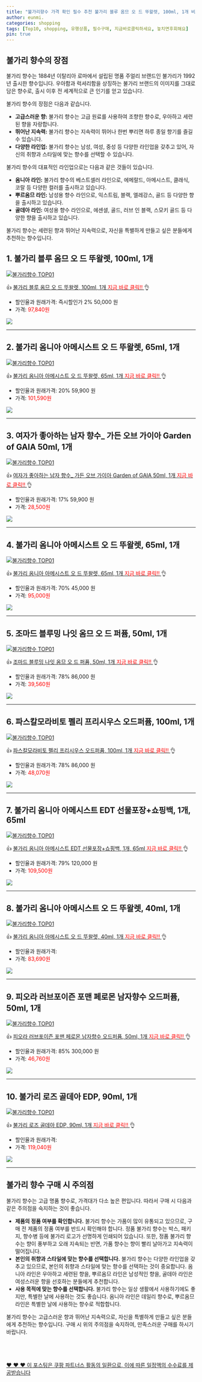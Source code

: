 ```yaml
---
title: "불가리향수 가격 확인 필수 추천 불가리 블루 옴므 오 드 뚜왈렛, 100ml, 1개 비교 장점 구매가이드"
author: eunmi.
categories: shopping
tags: [Top10, shopping, 유행상품, 필수구매, 지금바로클릭하세요, 놓치면후회해요]
pin: true
---
```

## 불가리 향수의 장점

불가리 향수는 1884년 이탈리아 로마에서 설립된 명품 주얼리 브랜드인 불가리가 1992년 출시한 향수입니다. 우아함과 럭셔리함을 상징하는 불가리 브랜드의 이미지를 그대로 담은 향수로, 출시 이후 전 세계적으로 큰 인기를 얻고 있습니다.

불가리 향수의 장점은 다음과 같습니다.

* **고급스러운 향:** 불가리 향수는 고급 원료를 사용하여 조향한 향수로, 우아하고 세련된 향을 자랑합니다.
* **뛰어난 지속력:** 불가리 향수는 지속력이 뛰어나 한번 뿌리면 하루 종일 향기를 즐길 수 있습니다.
* **다양한 라인업:** 불가리 향수는 남성, 여성, 중성 등 다양한 라인업을 갖추고 있어, 자신의 취향과 스타일에 맞는 향수를 선택할 수 있습니다.

불가리 향수의 대표적인 라인업으로는 다음과 같은 것들이 있습니다.

* **옴니아 라인:** 불가리 향수의 베스트셀러 라인으로, 에메랄드, 아메시스트, 클래식, 코랄 등 다양한 컬러를 출시하고 있습니다.
* **뿌르옴므 라인:** 남성용 향수 라인으로, 익스트림, 블랙, 엘레강스, 골드 등 다양한 향을 출시하고 있습니다.
* **골데아 라인:** 여성용 향수 라인으로, 에센셜, 골드, 러브 인 블랙, 스모키 골드 등 다양한 향을 출시하고 있습니다.

불가리 향수는 세련된 향과 뛰어난 지속력으로, 자신을 특별하게 만들고 싶은 분들에게 추천하는 향수입니다.

   

## 1. 불가리 블루 옴므 오 드 뚜왈렛, 100ml, 1개

[![불가리향수 TOP01](https://thumbnail6.coupangcdn.com/thumbnails/remote/230x230ex/image/vendor_inventory/8f83/824542a84e544e60b3293dbb545494a46b4cf174031005cb712308dc2de7.png)](https://link.coupang.com/re/AFFSDP?lptag=AF3617701&subid=GithubCoopas&pageKey=88290133&traceid=V0-153&itemId=277113173&vendorItemId=87306290274)


👍 [불가리 블루 옴므 오 드 뚜왈렛, 100ml, 1개 <font color=red> 지금 바로 클릭!! </font> ](https://link.coupang.com/re/AFFSDP?lptag=AF3617701&subid=GithubCoopas&pageKey=88290133&traceid=V0-153&itemId=277113173&vendorItemId=87306290274) 👌 


- 할인율과 원래가격: 즉시할인가 2%  50,000   원
- 가격: <span style='color:red'>97,840원</span>

[![](/discount_price.png)](https://link.coupang.com/re/AFFSDP?lptag=AF3617701&subid=GithubCoopas&pageKey=88290133&traceid=V0-153&itemId=277113173&vendorItemId=87306290274)

---


   

## 2. 불가리 옴니아 아메시스트 오 드 뚜왈렛, 65ml, 1개

[![불가리향수 TOP01](https://thumbnail7.coupangcdn.com/thumbnails/remote/230x230ex/image/vendor_inventory/3c4e/993b342e72de7ef3a34cedde61c7f3878f4f8e9a3ce7b153b1a2af9c6967.jpg)](https://link.coupang.com/re/AFFSDP?lptag=AF3617701&subid=GithubCoopas&pageKey=1487906912&traceid=V0-153&itemId=2554116771&vendorItemId=86044544126)


👍 [불가리 옴니아 아메시스트 오 드 뚜왈렛, 65ml, 1개 <font color=red> 지금 바로 클릭!! </font> ](https://link.coupang.com/re/AFFSDP?lptag=AF3617701&subid=GithubCoopas&pageKey=1487906912&traceid=V0-153&itemId=2554116771&vendorItemId=86044544126) 👌 


- 할인율과 원래가격: 20%  59,900   원
- 가격: <span style='color:red'>101,590원</span>

[![](/discount_price.png)](https://link.coupang.com/re/AFFSDP?lptag=AF3617701&subid=GithubCoopas&pageKey=1487906912&traceid=V0-153&itemId=2554116771&vendorItemId=86044544126)

---


   

## 3. 여자가 좋아하는 남자 향수_ 가든 오브 가이아 Garden of GAIA 50ml, 1개

[![불가리향수 TOP01](https://thumbnail10.coupangcdn.com/thumbnails/remote/230x230ex/image/vendor_inventory/ef65/5970ed445417442a10281bbc2ae36cc74daa75701a5a879852e855a04015.jpg)](https://link.coupang.com/re/AFFSDP?lptag=AF3617701&subid=GithubCoopas&pageKey=6460519502&traceid=V0-153&itemId=14058721528&vendorItemId=81593881091)


👍 [여자가 좋아하는 남자 향수_ 가든 오브 가이아 Garden of GAIA 50ml, 1개 <font color=red> 지금 바로 클릭!! </font> ](https://link.coupang.com/re/AFFSDP?lptag=AF3617701&subid=GithubCoopas&pageKey=6460519502&traceid=V0-153&itemId=14058721528&vendorItemId=81593881091) 👌 


- 할인율과 원래가격: 17%  59,900   원
- 가격: <span style='color:red'>28,500원</span>

[![](/discount_price.png)](https://link.coupang.com/re/AFFSDP?lptag=AF3617701&subid=GithubCoopas&pageKey=6460519502&traceid=V0-153&itemId=14058721528&vendorItemId=81593881091)

---


   

## 4. 불가리 옴니아 아메시스트 오 드 뚜왈렛, 65ml, 1개

[![불가리향수 TOP01](https://thumbnail6.coupangcdn.com/thumbnails/remote/230x230ex/image/vendor_inventory/2ca6/7f63be5da2ab63521ca6cf0d13c11c57f84fc1b72df072c958738881e88a.jpg)](https://link.coupang.com/re/AFFSDP?lptag=AF3617701&subid=GithubCoopas&pageKey=6740281973&traceid=V0-153&itemId=15733151682&vendorItemId=82947106741)


👍 [불가리 옴니아 아메시스트 오 드 뚜왈렛, 65ml, 1개 <font color=red> 지금 바로 클릭!! </font> ](https://link.coupang.com/re/AFFSDP?lptag=AF3617701&subid=GithubCoopas&pageKey=6740281973&traceid=V0-153&itemId=15733151682&vendorItemId=82947106741) 👌 


- 할인율과 원래가격: 70%  45,000   원
- 가격: <span style='color:red'>95,000원</span>

[![](/discount_price.png)](https://link.coupang.com/re/AFFSDP?lptag=AF3617701&subid=GithubCoopas&pageKey=6740281973&traceid=V0-153&itemId=15733151682&vendorItemId=82947106741)

---


   

## 5. 조마드 블루밍 나잇 옴므 오 드 퍼퓸, 50ml, 1개

[![불가리향수 TOP01](https://thumbnail9.coupangcdn.com/thumbnails/remote/230x230ex/image/vendor_inventory/468b/d754e8ad3f1e598f9a39197d7f0da9bb66b9c9d0c34871adc41b7be3dbcb.jpg)](https://link.coupang.com/re/AFFSDP?lptag=AF3617701&subid=GithubCoopas&pageKey=6069716359&traceid=V0-153&itemId=11200323609&vendorItemId=86385338916)


👍 [조마드 블루밍 나잇 옴므 오 드 퍼퓸, 50ml, 1개 <font color=red> 지금 바로 클릭!! </font> ](https://link.coupang.com/re/AFFSDP?lptag=AF3617701&subid=GithubCoopas&pageKey=6069716359&traceid=V0-153&itemId=11200323609&vendorItemId=86385338916) 👌 


- 할인율과 원래가격: 78%  86,000   원
- 가격: <span style='color:red'>39,560원</span>

[![](/discount_price.png)](https://link.coupang.com/re/AFFSDP?lptag=AF3617701&subid=GithubCoopas&pageKey=6069716359&traceid=V0-153&itemId=11200323609&vendorItemId=86385338916)

---


   

## 6. 파스칼모라비토 펠리 프리시우스 오드퍼퓸, 100ml, 1개

[![불가리향수 TOP01](https://thumbnail9.coupangcdn.com/thumbnails/remote/230x230ex/image/retail/images/2101010399654146-2f34f0b8-1eef-4648-810e-5c594671ec70.png)](https://link.coupang.com/re/AFFSDP?lptag=AF3617701&subid=GithubCoopas&pageKey=6572036604&traceid=V0-153&itemId=14756179380&vendorItemId=77170602712)


👍 [파스칼모라비토 펠리 프리시우스 오드퍼퓸, 100ml, 1개 <font color=red> 지금 바로 클릭!! </font> ](https://link.coupang.com/re/AFFSDP?lptag=AF3617701&subid=GithubCoopas&pageKey=6572036604&traceid=V0-153&itemId=14756179380&vendorItemId=77170602712) 👌 


- 할인율과 원래가격: 78%  86,000   원
- 가격: <span style='color:red'>48,070원</span>

[![](/discount_price.png)](https://link.coupang.com/re/AFFSDP?lptag=AF3617701&subid=GithubCoopas&pageKey=6572036604&traceid=V0-153&itemId=14756179380&vendorItemId=77170602712)

---


   

## 7. 불가리 옴니아 아메시스트 EDT 선물포장+쇼핑백, 1개, 65ml

[![불가리향수 TOP01](https://thumbnail6.coupangcdn.com/thumbnails/remote/230x230ex/image/vendor_inventory/aa11/74a00b9fa2a70743c4e3933be50379a23e1c6463c16672416658abeeaf6e.jpg)](https://link.coupang.com/re/AFFSDP?lptag=AF3617701&subid=GithubCoopas&pageKey=151056378&traceid=V0-153&itemId=436109401&vendorItemId=87147895163)


👍 [불가리 옴니아 아메시스트 EDT 선물포장+쇼핑백, 1개, 65ml <font color=red> 지금 바로 클릭!! </font> ](https://link.coupang.com/re/AFFSDP?lptag=AF3617701&subid=GithubCoopas&pageKey=151056378&traceid=V0-153&itemId=436109401&vendorItemId=87147895163) 👌 


- 할인율과 원래가격: 79%  120,000   원
- 가격: <span style='color:red'>109,500원</span>

[![](/discount_price.png)](https://link.coupang.com/re/AFFSDP?lptag=AF3617701&subid=GithubCoopas&pageKey=151056378&traceid=V0-153&itemId=436109401&vendorItemId=87147895163)

---


   

## 8. 불가리 옴니아 아메시스트 오 드 뚜왈렛, 40ml, 1개

[![불가리향수 TOP01](https://thumbnail10.coupangcdn.com/thumbnails/remote/230x230ex/image/vendor_inventory/2883/5eecc8b1ba1437b677e40f8ba3c0dea1895367896c35f2fa8a5313eb1504.jpg)](https://link.coupang.com/re/AFFSDP?lptag=AF3617701&subid=GithubCoopas&pageKey=1487906912&traceid=V0-153&itemId=2554544618&vendorItemId=5370343526)


👍 [불가리 옴니아 아메시스트 오 드 뚜왈렛, 40ml, 1개 <font color=red> 지금 바로 클릭!! </font> ](https://link.coupang.com/re/AFFSDP?lptag=AF3617701&subid=GithubCoopas&pageKey=1487906912&traceid=V0-153&itemId=2554544618&vendorItemId=5370343526) 👌 


- 할인율과 원래가격: 
- 가격: <span style='color:red'>83,690원</span>

[![](/discount_price.png)](https://link.coupang.com/re/AFFSDP?lptag=AF3617701&subid=GithubCoopas&pageKey=1487906912&traceid=V0-153&itemId=2554544618&vendorItemId=5370343526)

---


   

## 9. 피오라 러브포이즌 포맨 페로몬 남자향수 오드퍼퓸, 50ml, 1개

[![불가리향수 TOP01](https://thumbnail6.coupangcdn.com/thumbnails/remote/230x230ex/image/retail/images/1859333622629302-37bec88c-b8f6-406d-89ae-8b5991237097.jpg)](https://link.coupang.com/re/AFFSDP?lptag=AF3617701&subid=GithubCoopas&pageKey=327033262&traceid=V0-153&itemId=1046526437&vendorItemId=70286258160)


👍 [피오라 러브포이즌 포맨 페로몬 남자향수 오드퍼퓸, 50ml, 1개 <font color=red> 지금 바로 클릭!! </font> ](https://link.coupang.com/re/AFFSDP?lptag=AF3617701&subid=GithubCoopas&pageKey=327033262&traceid=V0-153&itemId=1046526437&vendorItemId=70286258160) 👌 


- 할인율과 원래가격: 85%  300,000   원
- 가격: <span style='color:red'>46,760원</span>

[![](/discount_price.png)](https://link.coupang.com/re/AFFSDP?lptag=AF3617701&subid=GithubCoopas&pageKey=327033262&traceid=V0-153&itemId=1046526437&vendorItemId=70286258160)

---


   

## 10. 불가리 로즈 골데아 EDP, 90ml, 1개

[![불가리향수 TOP01](https://thumbnail6.coupangcdn.com/thumbnails/remote/230x230ex/image/vendor_inventory/8341/c6cb0f96693a783d42d6ea5fbff2a23125f076a97ebb78ae163aa92862b1.jpg)](https://link.coupang.com/re/AFFSDP?lptag=AF3617701&subid=GithubCoopas&pageKey=5343060434&traceid=V0-153&itemId=7837304572&vendorItemId=80732671816)


👍 [불가리 로즈 골데아 EDP, 90ml, 1개 <font color=red> 지금 바로 클릭!! </font> ](https://link.coupang.com/re/AFFSDP?lptag=AF3617701&subid=GithubCoopas&pageKey=5343060434&traceid=V0-153&itemId=7837304572&vendorItemId=80732671816) 👌 


- 할인율과 원래가격: 
- 가격: <span style='color:red'>119,040원</span>

[![](/discount_price.png)](https://link.coupang.com/re/AFFSDP?lptag=AF3617701&subid=GithubCoopas&pageKey=5343060434&traceid=V0-153&itemId=7837304572&vendorItemId=80732671816)

---
## 불가리 향수 구매 시 주의점

불가리 향수는 고급 명품 향수로, 가격대가 다소 높은 편입니다. 따라서 구매 시 다음과 같은 주의점을 숙지하는 것이 좋습니다.

* **제품의 정품 여부를 확인합니다.** 불가리 향수는 가품이 많이 유통되고 있으므로, 구매 전 제품의 정품 여부를 반드시 확인해야 합니다. 정품 불가리 향수는 박스, 패키지, 향수병 등에 불가리 로고가 선명하게 인쇄되어 있습니다. 또한, 정품 불가리 향수는 향이 풍부하고 오래 지속되는 반면, 가품 향수는 향이 빨리 날아가고 지속력이 떨어집니다.
* **본인의 취향과 스타일에 맞는 향수를 선택합니다.** 불가리 향수는 다양한 라인업을 갖추고 있으므로, 본인의 취향과 스타일에 맞는 향수를 선택하는 것이 중요합니다. 옴니아 라인은 우아하고 세련된 향을, 뿌르옴므 라인은 남성적인 향을, 골데아 라인은 여성스러운 향을 선호하는 분들에게 추천합니다.
* **사용 목적에 맞는 향수를 선택합니다.** 불가리 향수는 일상 생활에서 사용하기에도 좋지만, 특별한 날에 사용하는 것도 좋습니다. 옴니아 라인은 데일리 향수로, 뿌르옴므 라인은 특별한 날에 사용하는 향수로 적합합니다.

불가리 향수는 고급스러운 향과 뛰어난 지속력으로, 자신을 특별하게 만들고 싶은 분들에게 추천하는 향수입니다. 구매 시 위의 주의점을 숙지하여, 만족스러운 구매를 하시기 바랍니다.<br><br><br><br><br> [ ❤ ❤ ❤ 이 포스팅은 쿠팡 파트너스 활동의 일환으로, 이에 따른 일정액의 수수료를 제공받습니다](https://link.coupang.com/a/bcEFyh)